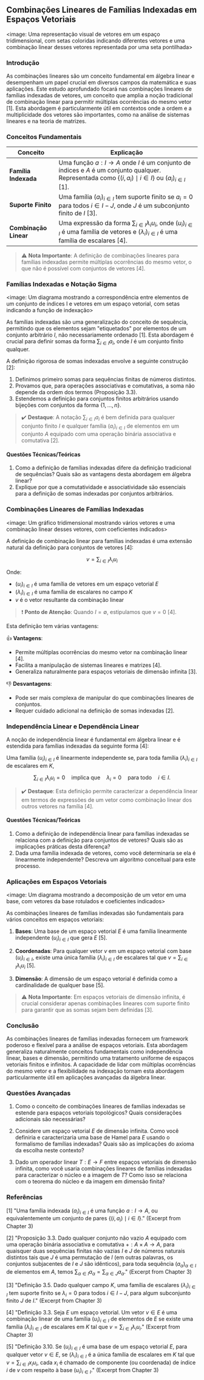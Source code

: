 ## Combinações Lineares de Famílias Indexadas em Espaços Vetoriais

<image: Uma representação visual de vetores em um espaço tridimensional, com setas coloridas indicando diferentes vetores e uma combinação linear desses vetores representada por uma seta pontilhada>

### Introdução

As combinações lineares são um conceito fundamental em álgebra linear e desempenham um papel crucial em diversos campos da matemática e suas aplicações. Este estudo aprofundado focará nas combinações lineares de famílias indexadas de vetores, um conceito que amplia a noção tradicional de combinação linear para permitir múltiplas ocorrências do mesmo vetor [1]. Esta abordagem é particularmente útil em contextos onde a ordem e a multiplicidade dos vetores são importantes, como na análise de sistemas lineares e na teoria de matrizes.

### Conceitos Fundamentais

| Conceito              | Explicação                                                   |
| --------------------- | ------------------------------------------------------------ |
| **Família Indexada**  | Uma função $a: I \to A$ onde $I$ é um conjunto de índices e $A$ é um conjunto qualquer. Representada como $\{(i, a_i) \mid i \in I\}$ ou $(a_i)_{i \in I}$ [1]. |
| **Suporte Finito**    | Uma família $(a_i)_{i \in I}$ tem suporte finito se $a_i = 0$ para todos $i \in I - J$, onde $J$ é um subconjunto finito de $I$ [3]. |
| **Combinação Linear** | Uma expressão da forma $\sum_{i \in I} \lambda_i u_i$, onde $(u_i)_{i \in I}$ é uma família de vetores e $(\lambda_i)_{i \in I}$ é uma família de escalares [4]. |

> ⚠️ **Nota Importante**: A definição de combinações lineares para famílias indexadas permite múltiplas ocorrências do mesmo vetor, o que não é possível com conjuntos de vetores [4].

### Famílias Indexadas e Notação Sigma

<image: Um diagrama mostrando a correspondência entre elementos de um conjunto de índices I e vetores em um espaço vetorial, com setas indicando a função de indexação>

As famílias indexadas são uma generalização do conceito de sequência, permitindo que os elementos sejam "etiquetados" por elementos de um conjunto arbitrário $I$, não necessariamente ordenado [1]. Esta abordagem é crucial para definir somas da forma $\sum_{i \in I} a_i$, onde $I$ é um conjunto finito qualquer.

A definição rigorosa de somas indexadas envolve a seguinte construção [2]:

1. Definimos primeiro somas para sequências finitas de números distintos.
2. Provamos que, para operações associativas e comutativas, a soma não depende da ordem dos termos (Proposição 3.3).
3. Estendemos a definição para conjuntos finitos arbitrários usando bijeções com conjuntos da forma $\{1, \ldots, n\}$.

> ✔️ **Destaque**: A notação $\sum_{i \in I} a_i$ é bem definida para qualquer conjunto finito $I$ e qualquer família $(a_i)_{i \in I}$ de elementos em um conjunto $A$ equipado com uma operação binária associativa e comutativa [2].

#### Questões Técnicas/Teóricas

1. Como a definição de famílias indexadas difere da definição tradicional de sequências? Quais são as vantagens desta abordagem em álgebra linear?
2. Explique por que a comutatividade e associatividade são essenciais para a definição de somas indexadas por conjuntos arbitrários.

### Combinações Lineares de Famílias Indexadas

<image: Um gráfico tridimensional mostrando vários vetores e uma combinação linear desses vetores, com coeficientes indicados>

A definição de combinação linear para famílias indexadas é uma extensão natural da definição para conjuntos de vetores [4]:

$$
v = \sum_{i \in I} \lambda_i u_i
$$

Onde:
- $(u_i)_{i \in I}$ é uma família de vetores em um espaço vetorial $E$
- $(\lambda_i)_{i \in I}$ é uma família de escalares no campo $K$
- $v$ é o vetor resultante da combinação linear

> ❗ **Ponto de Atenção**: Quando $I = \emptyset$, estipulamos que $v = 0$ [4].

Esta definição tem várias vantagens:

👍 **Vantagens**:
* Permite múltiplas ocorrências do mesmo vetor na combinação linear [4].
* Facilita a manipulação de sistemas lineares e matrizes [4].
* Generaliza naturalmente para espaços vetoriais de dimensão infinita [3].

👎 **Desvantagens**:
* Pode ser mais complexa de manipular do que combinações lineares de conjuntos.
* Requer cuidado adicional na definição de somas indexadas [2].

### Independência Linear e Dependência Linear

A noção de independência linear é fundamental em álgebra linear e é estendida para famílias indexadas da seguinte forma [4]:

Uma família $(u_i)_{i \in I}$ é linearmente independente se, para toda família $(\lambda_i)_{i \in I}$ de escalares em $K$,

$$
\sum_{i \in I} \lambda_i u_i = 0 \quad \text{implica que} \quad \lambda_i = 0 \quad \text{para todo} \quad i \in I.
$$

> ✔️ **Destaque**: Esta definição permite caracterizar a dependência linear em termos de expressões de um vetor como combinação linear dos outros vetores na família [4].

#### Questões Técnicas/Teóricas

1. Como a definição de independência linear para famílias indexadas se relaciona com a definição para conjuntos de vetores? Quais são as implicações práticas desta diferença?
2. Dada uma família indexada de vetores, como você determinaria se ela é linearmente independente? Descreva um algoritmo conceitual para este processo.

### Aplicações em Espaços Vetoriais

<image: Um diagrama mostrando a decomposição de um vetor em uma base, com vetores da base rotulados e coeficientes indicados>

As combinações lineares de famílias indexadas são fundamentais para vários conceitos em espaços vetoriais:

1. **Bases**: Uma base de um espaço vetorial $E$ é uma família linearmente independente $(u_i)_{i \in I}$ que gera $E$ [5].

2. **Coordenadas**: Para qualquer vetor $v$ em um espaço vetorial com base $(u_i)_{i \in I}$, existe uma única família $(\lambda_i)_{i \in I}$ de escalares tal que $v = \sum_{i \in I} \lambda_i u_i$ [5].

3. **Dimensão**: A dimensão de um espaço vetorial é definida como a cardinalidade de qualquer base [5].

> ⚠️ **Nota Importante**: Em espaços vetoriais de dimensão infinita, é crucial considerar apenas combinações lineares com suporte finito para garantir que as somas sejam bem definidas [3].

### Conclusão

As combinações lineares de famílias indexadas fornecem um framework poderoso e flexível para a análise de espaços vetoriais. Esta abordagem generaliza naturalmente conceitos fundamentais como independência linear, bases e dimensão, permitindo uma tratamento uniforme de espaços vetoriais finitos e infinitos. A capacidade de lidar com múltiplas ocorrências do mesmo vetor e a flexibilidade na indexação tornam esta abordagem particularmente útil em aplicações avançadas da álgebra linear.

### Questões Avançadas

1. Como o conceito de combinações lineares de famílias indexadas se estende para espaços vetoriais topológicos? Quais considerações adicionais são necessárias?

2. Considere um espaço vetorial $E$ de dimensão infinita. Como você definiria e caracterizaria uma base de Hamel para $E$ usando o formalismo de famílias indexadas? Quais são as implicações do axioma da escolha neste contexto?

3. Dado um operador linear $T: E \to F$ entre espaços vetoriais de dimensão infinita, como você usaria combinações lineares de famílias indexadas para caracterizar o núcleo e a imagem de $T$? Como isso se relaciona com o teorema do núcleo e da imagem em dimensão finita?

### Referências

[1] "Uma família indexada $(a_i)_{i \in I}$ é uma função $a: I \to A$, ou equivalentemente um conjunto de pares $\{(i, a_i) \mid i \in I\}$." (Excerpt from Chapter 3)

[2] "Proposição 3.3. Dado qualquer conjunto não vazio $A$ equipado com uma operação binária associativa e comutativa $+: A \times A \to A$, para quaisquer duas sequências finitas não vazias $I$ e $J$ de números naturais distintos tais que $J$ é uma permutação de $I$ (em outras palavras, os conjuntos subjacentes de $I$ e $J$ são idênticos), para toda sequência $(a_\alpha)_{\alpha \in I}$ de elementos em $A$, temos $\sum_{\alpha \in I} a_\alpha = \sum_{\alpha \in J} a_\alpha$." (Excerpt from Chapter 3)

[3] "Definição 3.5. Dado qualquer campo $K$, uma família de escalares $(\lambda_i)_{i \in I}$ tem suporte finito se $\lambda_i = 0$ para todos $i \in I - J$, para algum subconjunto finito $J$ de $I$." (Excerpt from Chapter 3)

[4] "Definição 3.3. Seja $E$ um espaço vetorial. Um vetor $v \in E$ é uma combinação linear de uma família $(u_i)_{i \in I}$ de elementos de $E$ se existe uma família $(\lambda_i)_{i \in I}$ de escalares em $K$ tal que $v = \sum_{i \in I} \lambda_i u_i$." (Excerpt from Chapter 3)

[5] "Definição 3.10. Se $(u_i)_{i \in I}$ é uma base de um espaço vetorial $E$, para qualquer vetor $v \in E$, se $(\lambda_i)_{i \in I}$ é a única família de escalares em $K$ tal que $v = \sum_{i \in I} x_i u_i$, cada $x_i$ é chamado de componente (ou coordenada) de índice $i$ de $v$ com respeito à base $(u_i)_{i \in I}$." (Excerpt from Chapter 3)